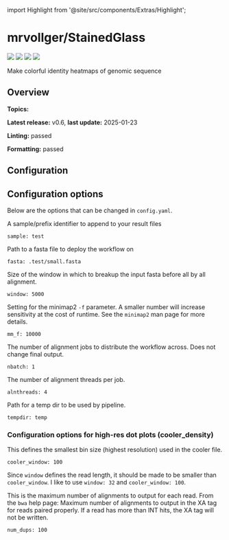 


  
import Highlight from '@site/src/components/Extras/Highlight';  

# mrvollger/StainedGlass
  
![](https://img.shields.io/github/license/mrvollger/StainedGlass?style=for-the-badge&label=license&logo=github)
![](https://img.shields.io/github/issues/mrvollger/StainedGlass?style=for-the-badge&label=issues&logo=github)
![](https://img.shields.io/github/stars/mrvollger/StainedGlass?style=for-the-badge&label=stars&logo=github)
![](https://img.shields.io/github/watchers/mrvollger/StainedGlass?style=for-the-badge&label=watchers&logo=github)  
  
Make colorful identity heatmaps of genomic sequence  

## Overview
  
**Topics:**   
  
**Latest release:** <Highlight color='#adadad'>v0.6</Highlight>, **last update:** <Highlight color='#adadad'>2025-01-23</Highlight>
  
**Linting:** <Highlight color='#10b981'>passed</Highlight>
  
**Formatting:** <Highlight color='#10b981'>passed</Highlight>

## Configuration
  
## Configuration options

Below are the options that can be changed in `config.yaml`.

A sample/prefix identifier to append to your result files

```
sample: test
```

Path to a fasta file to deploy the workflow on

```
fasta: .test/small.fasta
```

Size of the window in which to breakup the input fasta before all by all alignment.

```
window: 5000
```

Setting for the minimap2 `-f` parameter. A smaller number will increase sensitivity at the cost of runtime.
See the `minimap2` man page for more details.

```
mm_f: 10000
```

The number of alignment jobs to distribute the workflow across. Does not change final output.

```
nbatch: 1
```

The number of alignment threads per job.

```
alnthreads: 4
```

Path for a temp dir to be used by pipeline.

```
tempdir: temp
```

### Configuration options for high-res dot plots (cooler_density)

This defines the smallest bin size (highest resolution) used in the cooler file.

```
cooler_window: 100
```

Since `window` defines the read length, it should be made to be smaller than `cooler_window`. I like to use `window: 32` and `cooler_window: 100`.

This is the maximum number of alignments to output for each read. From the `bwa` help page: Maximum number of alignments to output in the XA tag for reads paired properly. If a read has more than INT hits, the XA tag will not be written.

```
num_dups: 100
```
